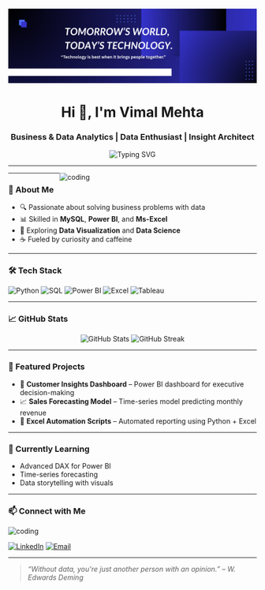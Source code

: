 ![logo](https://github.com/VimalMehta-ui/VimalMehta-ui/blob/main/DarkNavy%20Blue%20Dotted%20Business%20Profile%20Cover%20Image.png?raw=true)


<h1 align="center">Hi 👋, I'm Vimal Mehta</h1>
<h3 align="center">Business & Data Analytics | Data Enthusiast | Insight Architect  </h3>

<p align="center">
  <img src="https://readme-typing-svg.herokuapp.com?font=Fira+Code&size=22&pause=1000&center=true&vCenter=true&width=435&lines=Turning+data+into+decisions;Crafting+insights+with+Power+BI;%F0%9F%93%9AAlways+learning+and+exploring+%F0%9F%8C%8D" alt="Typing SVG" />
</p>

---

<img align="right" alt="coding" width="400" src="https://user-images.githubusercontent.com/74038190/212750147-854a394f-fee9-4080-9770-78a4b7ece53f.gif ">

---

### 🧠 About Me

- 🔍 Passionate about solving business problems with data  
- 📊 Skilled in  **MySQL**, **Power BI**, and **Ms-Excel**  
- 🤖 Exploring **Data Visualization** and **Data Science**  
- ☕ Fueled by curiosity and caffeine

---


### 🛠️ Tech Stack

![Python](https://img.shields.io/badge/Python-3776AB?style=flat&logo=python&logoColor=white)
![SQL](https://img.shields.io/badge/SQL-003B57?style=flat&logo=postgresql&logoColor=white)
![Power BI](https://img.shields.io/badge/PowerBI-F2C811?style=flat&logo=powerbi&logoColor=black)
![Excel](https://img.shields.io/badge/Excel-217346?style=flat&logo=microsoft-excel&logoColor=white)
![Tableau](https://img.shields.io/badge/Tableau-E97627?style=flat&logo=tableau&logoColor=white)

---

### 📈 GitHub Stats

<p align="center">
  <img src="https://github-readme-stats.vercel.app/api?username=yourusername&show_icons=true&theme=radical" alt="GitHub Stats" />
  <img src="https://github-readme-streak-stats.herokuapp.com/?user=yourusername&theme=radical" alt="GitHub Streak" />
</p>

---

### 📂 Featured Projects

- 🧠 **Customer Insights Dashboard** – Power BI dashboard for executive decision-making  
- 📈 **Sales Forecasting Model** – Time-series model predicting monthly revenue  
- 🧹 **Excel Automation Scripts** – Automated reporting using Python + Excel

---

### 🌱 Currently Learning

- Advanced DAX for Power BI  
- Time-series forecasting  
- Data storytelling with visuals

---

### 📫 Connect with Me

<img align="centre" alt="coding" width="600" src="https://i.pinimg.com/736x/84/f9/06/84f906dce523e7c75620d1fa5231a3a8.jpg"/>

[![LinkedIn](https://img.shields.io/badge/-LinkedIn-0077B5?style=flat&logo=linkedin&logoColor=white)](https://www.linkedin.com/in/vimal-m-539216126/)
[![Email](https://img.shields.io/badge/-Email-D14836?style=flat&logo=gmail&logoColor=white)](mailto:vimalm546@gmail.com)

---

> *“Without data, you're just another person with an opinion.” – W. Edwards Deming*

